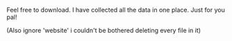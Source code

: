 Feel free to download. I have collected all the data in one place. Just for you pal!

(Also ignore 'website' i couldn't be bothered deleting every file in it)
